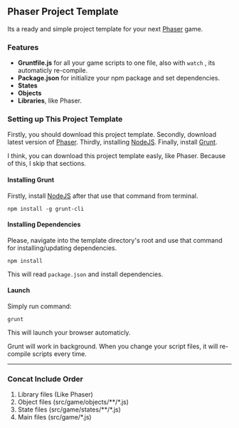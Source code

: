 ## Phaser Project Template

Its a ready and simple project template for your next [Phaser](http://phaser.io) game.

### Features

- **Gruntfile.js** for all your game scripts to one file, also with `watch` , its automaticly re-compile.
- **Package.json** for initialize your npm package and set dependencies.
- **States**
- **Objects**
- **Libraries**, like Phaser.

### Setting up This Project Template

Firstly, you should download this project template. Secondly, download latest version of [Phaser](https://github.com/photonstorm/phaser). Thirdly, installing [NodeJS](http://nodejs.org). Finally, install [Grunt](http://gruntjs.com).

I think, you can download this project template easly, like Phaser. Because of this, I skip that sections.

#### Installing Grunt

Firstly, install [NodeJS](http://nodejs.org/) after that use that command from terminal.

```
npm install -g grunt-cli
```

#### Installing Dependencies

Please, navigate into the template directory's root and use that command for installing/updating dependencies.

```
npm install
```

This will read `package.json` and install dependencies.

#### Launch

Simply run command:

```
grunt
```

This will launch your browser automaticly.

Grunt will work in background. When you change your script files, it will re-compile scripts every time.

---

### Concat Include Order

1. Library files (Like Phaser)
2. Object files  (src/game/objects/**/*.js)
3. State files   (src/game/states/**/*.js)
4. Main files    (src/game/*.js)
